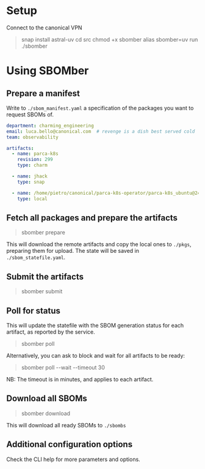# Setup

Connect to the canonical VPN

> snap install astral-uv
> cd src
> chmod +x sbomber
> alias sbomber=uv run ./sbomber


# Using SBOMber
## Prepare a manifest

Write to `./sbom_manifest.yaml` a specification of the packages you want to request SBOMs of.
```yaml
department: charming_engineering
email: luca.bello@canonical.com  # revenge is a dish best served cold
team: observability

artifacts:
  - name: parca-k8s
    revision: 299
    type: charm

  - name: jhack
    type: snap

  - name: /home/pietro/canonical/parca-k8s-operator/parca-k8s_ubuntu@24.04-amd64.charm
    type: local
```


## Fetch all packages and prepare the artifacts

> sbomber prepare

This will download the remote artifacts and copy the local ones to `./pkgs`, preparing them for upload.
The state will be saved in `./sbom_statefile.yaml`.


## Submit the artifacts

> sbomber submit


## Poll for status

This will update the statefile with the SBOM generation status for each artifact, as reported by the service. 
> sbomber poll

Alternatively, you can ask to block and wait for all artifacts to be ready:

> sbomber poll --wait --timeout 30  

NB: The timeout is in minutes, and applies to each artifact.


## Download all SBOMs

> sbomber download
 
This will download all ready SBOMs to `./sbombs`


## Additional configuration options

Check the CLI help for more parameters and options.


